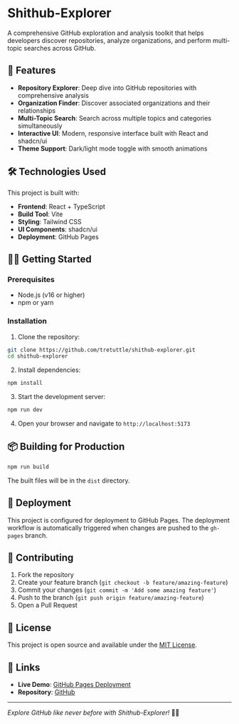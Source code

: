 # Shithub-Explorer

A comprehensive GitHub exploration and analysis toolkit that helps developers discover repositories, analyze organizations, and perform multi-topic searches across GitHub.

## 🚀 Features

- **Repository Explorer**: Deep dive into GitHub repositories with comprehensive analysis
- **Organization Finder**: Discover associated organizations and their relationships  
- **Multi-Topic Search**: Search across multiple topics and categories simultaneously
- **Interactive UI**: Modern, responsive interface built with React and shadcn/ui
- **Theme Support**: Dark/light mode toggle with smooth animations

## 🛠️ Technologies Used

This project is built with:

- **Frontend**: React + TypeScript
- **Build Tool**: Vite
- **Styling**: Tailwind CSS
- **UI Components**: shadcn/ui
- **Deployment**: GitHub Pages

## 🏃‍♂️ Getting Started

### Prerequisites

- Node.js (v16 or higher)
- npm or yarn

### Installation

1. Clone the repository:
```bash
git clone https://github.com/tretuttle/shithub-explorer.git
cd shithub-explorer
```

2. Install dependencies:
```bash
npm install
```

3. Start the development server:
```bash
npm run dev
```

4. Open your browser and navigate to `http://localhost:5173`

## 📦 Building for Production

```bash
npm run build
```

The built files will be in the `dist` directory.

## 🚀 Deployment

This project is configured for deployment to GitHub Pages. The deployment workflow is automatically triggered when changes are pushed to the `gh-pages` branch.

## 🤝 Contributing

1. Fork the repository
2. Create your feature branch (`git checkout -b feature/amazing-feature`)
3. Commit your changes (`git commit -m 'Add some amazing feature'`)
4. Push to the branch (`git push origin feature/amazing-feature`)
5. Open a Pull Request

## 📄 License

This project is open source and available under the [MIT License](LICENSE).

## 🔗 Links

- **Live Demo**: [GitHub Pages Deployment](https://tretuttle.github.io/shithub-explorer/)
- **Repository**: [GitHub](https://github.com/tretuttle/shithub-explorer)

---

*Explore GitHub like never before with Shithub-Explorer!* 🕵️‍♂️
